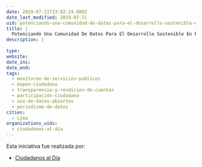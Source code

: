 ```yaml
---
date: 2019-07-21T23:02:24.000Z
date_last_modified: 2019-07-21
uid: potenciando-una-comunidad-de-datos-para-el-desarrollo-sostenible-en-peru
title: |
  Potenciando Una Comunidad De Datos Para El Desarrollo Sostenible En Perú
description: |
  
type: 
website: 
date_ini: 
date_end: 
tags:
  - monitoreo-de-servicios-publicos
  - mapeo-ciudadano
  - transparencia-y-rendicion-de-cuentas
  - participación-ciudadana
  - uso-de-datos-abiertos
  - periodismo-de-datos
cities: 
  - Lima
organizations_uids:
  - ciudadanos-al-dia
---
```


Esta iniciativa fue realizada por:

- [Ciudadanos al Día](/organizaciones/ciudadanos-al-dia)
